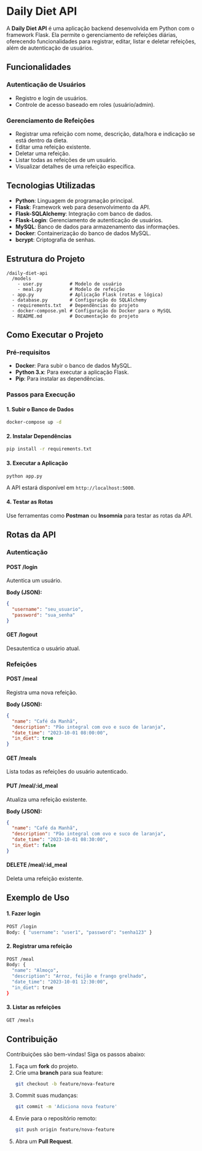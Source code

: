 # Daily Diet API

A **Daily Diet API** é uma aplicação backend desenvolvida em Python com o framework Flask. Ela permite o gerenciamento de refeições diárias, oferecendo funcionalidades para registrar, editar, listar e deletar refeições, além de autenticação de usuários.

## Funcionalidades

### Autenticação de Usuários
- Registro e login de usuários.
- Controle de acesso baseado em roles (usuário/admin).

### Gerenciamento de Refeições
- Registrar uma refeição com nome, descrição, data/hora e indicação se está dentro da dieta.
- Editar uma refeição existente.
- Deletar uma refeição.
- Listar todas as refeições de um usuário.
- Visualizar detalhes de uma refeição específica.

## Tecnologias Utilizadas

- **Python**: Linguagem de programação principal.
- **Flask**: Framework web para desenvolvimento da API.
- **Flask-SQLAlchemy**: Integração com banco de dados.
- **Flask-Login**: Gerenciamento de autenticação de usuários.
- **MySQL**: Banco de dados para armazenamento das informações.
- **Docker**: Containerização do banco de dados MySQL.
- **bcrypt**: Criptografia de senhas.

## Estrutura do Projeto

```
/daily-diet-api
  /models
    - user.py          # Modelo de usuário
    - meal.py          # Modelo de refeição
  - app.py             # Aplicação Flask (rotas e lógica)
  - database.py        # Configuração do SQLAlchemy
  - requirements.txt   # Dependências do projeto
  - docker-compose.yml # Configuração do Docker para o MySQL
  - README.md          # Documentação do projeto
```

## Como Executar o Projeto

### Pré-requisitos

- **Docker**: Para subir o banco de dados MySQL.
- **Python 3.x**: Para executar a aplicação Flask.
- **Pip**: Para instalar as dependências.

### Passos para Execução

#### 1. Subir o Banco de Dados
```bash
docker-compose up -d
```

#### 2. Instalar Dependências
```bash
pip install -r requirements.txt
```

#### 3. Executar a Aplicação
```bash
python app.py
```
A API estará disponível em `http://localhost:5000`.

#### 4. Testar as Rotas
Use ferramentas como **Postman** ou **Insomnia** para testar as rotas da API.

## Rotas da API

### Autenticação

#### **POST /login**
Autentica um usuário.

**Body (JSON):**
```json
{
  "username": "seu_usuario",
  "password": "sua_senha"
}
```

#### **GET /logout**
Desautentica o usuário atual.

### Refeições

#### **POST /meal**
Registra uma nova refeição.

**Body (JSON):**
```json
{
  "name": "Café da Manhã",
  "description": "Pão integral com ovo e suco de laranja",
  "date_time": "2023-10-01 08:00:00",
  "in_diet": true
}
```

#### **GET /meals**
Lista todas as refeições do usuário autenticado.

#### **PUT /meal/:id_meal**
Atualiza uma refeição existente.

**Body (JSON):**
```json
{
  "name": "Café da Manhã",
  "description": "Pão integral com ovo e suco de laranja",
  "date_time": "2023-10-01 08:30:00",
  "in_diet": false
}
```

#### **DELETE /meal/:id_meal**
Deleta uma refeição existente.

## Exemplo de Uso

#### **1. Fazer login**
```bash
POST /login
Body: { "username": "user1", "password": "senha123" }
```

#### **2. Registrar uma refeição**
```bash
POST /meal
Body: {
  "name": "Almoço",
  "description": "Arroz, feijão e frango grelhado",
  "date_time": "2023-10-01 12:30:00",
  "in_diet": true
}
```

#### **3. Listar as refeições**
```bash
GET /meals
```

## Contribuição

Contribuições são bem-vindas! Siga os passos abaixo:

1. Faça um **fork** do projeto.
2. Crie uma **branch** para sua feature:
   ```bash
   git checkout -b feature/nova-feature
   ```
3. Commit suas mudanças:
   ```bash
   git commit -m 'Adiciona nova feature'
   ```
4. Envie para o repositório remoto:
   ```bash
   git push origin feature/nova-feature
   ```
5. Abra um **Pull Request**.


